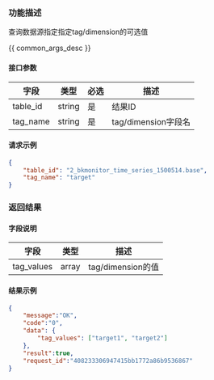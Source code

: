 

### 功能描述

查询数据源指定指定tag/dimension的可选值


{{ common_args_desc }}

#### 接口参数

| 字段           | 类型   | 必选 | 描述        |
| -------------- | ------ | ---- | ----------- |
| table_id  | string | 是   | 结果ID |
| tag_name | string | 是 | tag/dimension字段名 | 


#### 请求示例

```json
{
	"table_id": "2_bkmonitor_time_series_1500514.base",
	"tag_name": "target"
}
```

### 返回结果

#### 字段说明

| 字段                | 类型   | 描述     |
| ------------------- | ------ | -------- |
| tag_values | array | tag/dimension的值  |


#### 结果示例

```json
{
    "message":"OK",
    "code":"0",
    "data": {
    	"tag_values": ["target1", "target2"]
    },
    "result":true,
    "request_id":"408233306947415bb1772a86b9536867"
}
```
